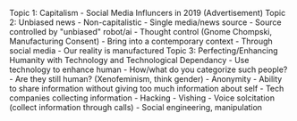 Topic 1: Capitalism
		- Social Media Influncers in 2019 (Advertisement)
Topic 2: Unbiased news
		- Non-capitalistic
		- Single media/news source
		- Source controlled by "unbiased" robot/ai
		- Thought control (Gnome Chompski, Manufacturing Consent)
			- Bring into a contemporary context
			- Through social media
			- Our reality is manufactured
Topic 3: Perfecting/Enhancing Humanity with Technology and Technological Dependancy
		- Use technology to enhance human
		- How/what do you categorize such people?
		- Are they still human? (Xenofeminism, think gender)
		- Anonymity
		- Ability to share information without giving too much information about self
			- Tech companies collecting information
			- Hacking
		- Vishing - Voice solcitation (collect information through calls)
		- Social engineering, manipulation 
